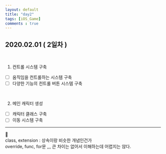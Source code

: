 ```yaml
---
layout: default
title: "day2"
tags: [iOS_Game]
comments : true
---
```


## 2020.02.01 ( 2일차 )

<br>

1. 컨트롤 시스템 구축
- [ ] 움직임을 컨트롤하는 시스템 구축
- [ ] 다양한 기능의 컨트롤 버튼 시스템 구축

<br>

2. 메인 캐릭터 생성
- [ ] 캐릭터 클래스 구축
- [ ] 이동 시스템 구축

*** 

🧐  
class, extension : 상속이랑 비슷한 개념인건가  
override, func, for문 ,,, 큰 차이는 없어서 이해하는데 어렵지는 않다.